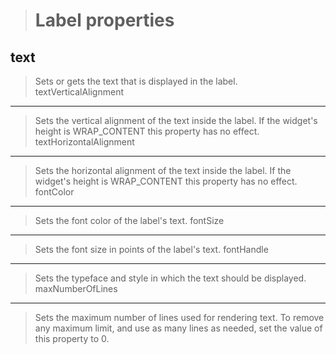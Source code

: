 >Label properties
>================
>
text
----
>Sets or gets the text that is displayed in the label.
textVerticalAlignment
---------------------
>Sets the vertical alignment of the text inside the label. If the widget's height is WRAP_CONTENT this property has no effect.
textHorizontalAlignment
-----------------------
>Sets the horizontal alignment of the text inside the label. If the widget's height is WRAP_CONTENT this property has no effect.
fontColor
---------
>Sets the font color of the label's text.
fontSize
--------
>Sets the font size in points of the label's text.
fontHandle
----------
>Sets the typeface and style in which the text should be displayed.
maxNumberOfLines
----------------
>Sets the maximum number of lines used for rendering text. To remove any maximum limit, and use as many lines as needed, set the value of this property to 0.
